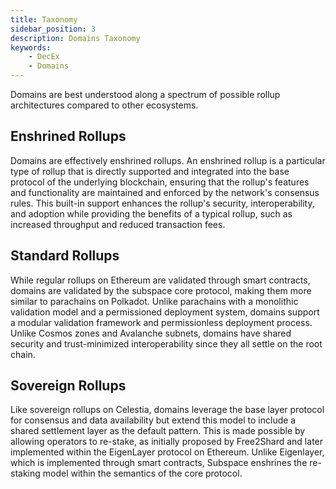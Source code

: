 ```yaml
---
title: Taxonomy
sidebar_position: 3
description: Domains Taxonomy
keywords:
    - DecEx
    - Domains
---
```

Domains are best understood along a spectrum of possible rollup architectures compared to other ecosystems.

## Enshrined Rollups 

Domains are effectively enshrined rollups. An enshrined rollup is a particular type of rollup that is directly supported and integrated into the base protocol of the underlying blockchain, ensuring that the rollup's features and functionality are maintained and enforced by the network's consensus rules. This built-in support enhances the rollup's security, interoperability, and adoption while providing the benefits of a typical rollup, such as increased throughput and reduced transaction fees. 

## Standard Rollups 

While regular rollups on Ethereum are validated through smart contracts, domains are validated by the subspace core protocol, making them more similar to parachains on Polkadot. Unlike parachains with a monolithic validation model and a permissioned deployment system, domains support a modular validation framework and permissionless deployment process. Unlike Cosmos zones and Avalanche subnets, domains have shared security and trust-minimized interoperability since they all settle on the root chain. 

## Sovereign Rollups 

Like sovereign rollups on Celestia, domains leverage the base layer protocol for consensus and data availability but extend this model to include a shared settlement layer as the default pattern. This is made possible by allowing operators to re-stake, as initially proposed by Free2Shard and later implemented within the EigenLayer protocol on Ethereum. Unlike Eigenlayer, which is implemented through smart contracts, Subspace enshrines the re-staking model within the semantics of the core protocol. 